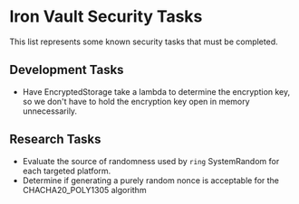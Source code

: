 # Iron Vault Security Tasks

This list represents some known security tasks that must be completed.

## Development Tasks
* Have EncryptedStorage take a lambda to determine the encryption key, so we don't have to hold the encryption key open in memory unnecessarily.

## Research Tasks

* Evaluate the source of randomness used by `ring` SystemRandom for each targeted platform.
* Determine if generating a purely random nonce is acceptable for the CHACHA20_POLY1305 algorithm
